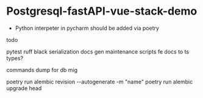# Postgresql-fastAPI-vue-stack-demo

- Python interpeter in pycharm should be added via poetry

todo 

pytest 
ruff
black
serialization
docs gen
maintenance scripts
fe
docs to ts types?


commands dump for db mig

poetry run alembic revision --autogenerate -m "name"
poetry run alembic upgrade head
